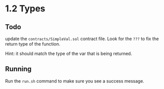 # 1.2 Types

## Todo

update the `contracts/SimpleVal.sol` contract file.  Look for the `???` to fix the return type of the function.

Hint: it should match the type of the var that is being returned.

## Running
Run the `run.sh` command to make sure you see a success message.  

